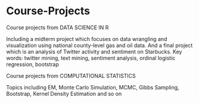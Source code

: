 # Course-Projects
Course projects from DATA SCIENCE IN R

Including a midterm project which focuses on data wrangling and visualization using national county-level gas and oil data. And a final project which is an analysis of Twitter activity and sentiment on Starbucks. Key words: twitter mining, text mining, sentiment analysis, ordinal logistic regression, bootstrap

Course projects from COMPUTATIONAL STATISTICS

Topics including EM, Monte Carlo Simulation, MCMC, Gibbs Sampling, Bootstrap, Kernel Density Estimation and so on
